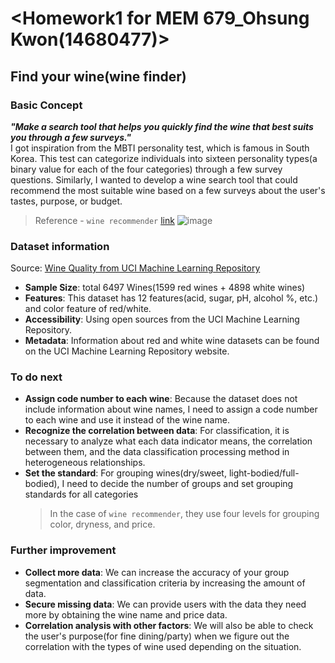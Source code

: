 # <Homework1 for MEM 679_Ohsung Kwon(14680477)>

## Find your wine(wine finder)

### Basic Concept
***"Make a search tool that helps you quickly find the wine that best suits you through a few surveys."***  
I got inspiration from the MBTI personality test, which is famous in South Korea. This test can categorize individuals into sixteen personality types(a binary value for each of the four categories) through a few survey questions. Similarly, I wanted to develop a wine search tool that could recommend the most suitable wine based on a few surveys about the user's tastes, purpose, or budget.

> Reference - `wine recommender` [link](https://www.onestopwineshop.com/wine-recommender/?srsltid=AfmBOoqlofrrFDlqBY31y_mx_BswQRBDihYQ4eH7eFwTXGoex8vX27la)
![image](https://github.com/user-attachments/assets/1f2c8777-aabf-4fe5-b84b-32809d9b5974)

### Dataset information
Source: [Wine Quality from UCI Machine Learning Repository](https://archive.ics.uci.edu/dataset/186/wine+quality)
- **Sample Size**: total 6497 Wines(1599 red wines + 4898 white wines)  
- **Features**: This dataset has 12 features(acid, sugar, pH, alcohol %, etc.) and color feature of red/white.  
- **Accessibility**: Using open sources from the UCI Machine Learning Repository.  
- **Metadata**: Information about red and white wine datasets can be found on the UCI Machine Learning Repository website.

### To do next
- **Assign code number to each wine**: Because the dataset does not include information about wine names, I need to assign a code number to each wine and use it instead of the wine name.
- **Recognize the correlation between data**: For classification, it is necessary to analyze what each data indicator means, the correlation between them, and the data classification processing method in heterogeneous relationships.
- **Set the standard**: For grouping wines(dry/sweet, light-bodied/full-bodied), I need to decide the number of groups and set grouping standards for all categories 
  > In the case of `wine recommender`, they use four levels for grouping color, dryness, and price. 

### Further improvement
- **Collect more data**: We can increase the accuracy of your group segmentation and classification criteria by increasing the amount of data.
- **Secure missing data**: We can provide users with the data they need more by obtaining the wine name and price data.
- **Correlation analysis with other factors**: We will also be able to check the user's purpose(for fine dining/party) when we figure out the correlation with the types of wine used depending on the situation.
